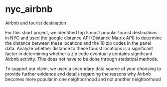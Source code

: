 # nyc_airbnb
Airbnb and tourist destination

For this short project, we identified top 5 most popular tourist destinations in NYC and used the google distance API (Distance Matrix API) to determine 
the distance between these locations and the 10 zip codes in the panel data. 
Analyze whether distance to these tourist locations is a significant factor in determining whether 
a zip code eventually contains significant Airbnb activity.  This does not have to be done through statistical methods. 

To support our claim, we used a secondary data source of your choosing to provide further evidence and details 
regarding the reasons why Airbnb becomes more popular in one neighborhood and not another neighborhood

